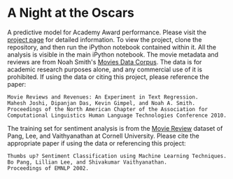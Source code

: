A Night at the Oscars
===========

A predictive model for Academy Award performance. Please visit the [project page](http://coppola-shi.github.io/OscarNights/) for detailed information. To view the project, clone the repository, and then run the iPython notebook contained within it. All the analysis is visible in the main iPython notebook. The movie metadata and reviews are from Noah Smith's [Movies Data Corpus](http://www.ark.cs.cmu.edu/movie$-data/). The data is for academic research purposes alone, and any commercial use of it is prohibited. If using the data or citing this project, please reference the paper:

```
Movie Reviews and Revenues: An Experiment in Text Regression.
Mahesh Joshi, Dipanjan Das, Kevin Gimpel, and Noah A. Smith.
Proceedings of the North American Chapter of the Association for 
Computational Linguistics Human Language Technologies Conference 2010.
```

The training set for sentiment analysis is from the [Movie Review](http://www.cs.cornell.edu/people/pabo/movie-review-data/) dataset of Pang, Lee, and Vaithyanathan at Cornell University. Please cite the appropriate paper if using the data or referencing this project:

```
Thumbs up? Sentiment Classification using Machine Learning Techniques. 
Bo Pang, Lillian Lee, and Shivakumar Vaithyanathan.
Proceedings of EMNLP 2002.
```
